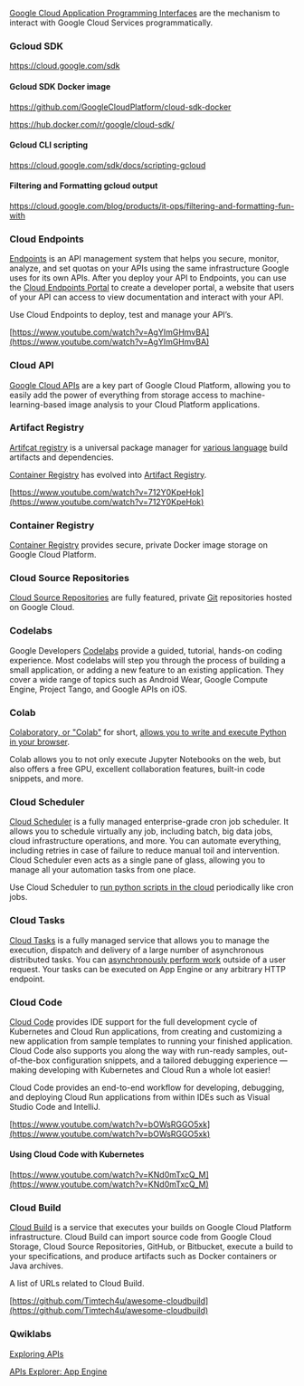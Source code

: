
[Google Cloud Application Programming Interfaces](https://cloud.google.com/apis/docs/overview) are the mechanism to interact with Google Cloud Services programmatically. 



### Gcloud SDK

https://cloud.google.com/sdk

#### Gcloud SDK Docker image

https://github.com/GoogleCloudPlatform/cloud-sdk-docker

https://hub.docker.com/r/google/cloud-sdk/

#### Gcloud CLI scripting


https://cloud.google.com/sdk/docs/scripting-gcloud

#### Filtering and Formatting gcloud output

https://cloud.google.com/blog/products/it-ops/filtering-and-formatting-fun-with

### Cloud Endpoints

[Endpoints](Endpoints) is an API management system that helps you secure, monitor, analyze, and set quotas on your APIs using the same infrastructure Google uses for its own APIs. After you deploy your API to Endpoints, you can use the [Cloud Endpoints Portal](https://cloud.google.com/endpoints/docs/dev-portal-overview) to create a developer portal, a website that users of your API can access to view documentation and interact with your API.


Use Cloud Endpoints to deploy, test and manage your API’s.

[https://www.youtube.com/watch?v=AgYImGHmvBA](https://www.youtube.com/watch?v=AgYImGHmvBA)


### Cloud API

[Google Cloud APIs](https://cloud.google.com/apis) are a key part of Google Cloud Platform, allowing you to easily add the power of everything from storage access to machine-learning-based image analysis to your Cloud Platform applications.



### Artifact Registry

[Artifcat registry](https://cloud.google.com/artifacts/docs) is a universal package manager for [various language](https://cloud.google.com/blog/products/application-development/node-python-and-javarepos-are-generally-available) build artifacts and dependencies. 


[Container Registry](https://cloud.google.com/container-registry/docs) has evolved into [Artifact Registry](https://cloud.google.com/artifacts/docs).

[https://www.youtube.com/watch?v=712Y0KpeHok](https://www.youtube.com/watch?v=712Y0KpeHok)


### Container Registry

[Container Registry](https://cloud.google.com/container-registry/docs) provides secure, private Docker image storage on Google Cloud Platform.



### Cloud Source Repositories

[Cloud Source Repositories](https://cloud.google.com/source-repositories/docs) are fully featured, private [Git](https://git-scm.com/) repositories hosted on Google Cloud.



### Codelabs

Google Developers [Codelabs](https://codelabs.developers.google.com/) provide a guided, tutorial, hands-on coding experience. Most codelabs will step you through the process of building a small application, or adding a new feature to an existing application. They cover a wide range of topics such as Android Wear, Google Compute Engine, Project Tango, and Google APIs on iOS.



### Colab

[Colaboratory, or "Colab"](https://colab.research.google.com/) for short, [allows you to write and execute Python in your browser](https://www.youtube.com/watch?v=yEIc9z-Ad3k).

Colab allows you to not only execute Jupyter Notebooks on the web, but also offers a free GPU, excellent collaboration features, built-in code snippets, and more.

### Cloud Scheduler

[Cloud Scheduler](https://cloud.google.com/scheduler/docs/quickstart) is a fully managed enterprise-grade cron job scheduler. It allows you to schedule virtually any job, including batch, big data jobs, cloud infrastructure operations, and more. You can automate everything, including retries in case of failure to reduce manual toil and intervention. Cloud Scheduler even acts as a single pane of glass, allowing you to manage all your automation tasks from one place.

Use Cloud Scheduler to [run python scripts in the cloud](https://www.youtube.com/watch?v=7Z1mgOxWTs8) periodically like cron jobs.



### Cloud Tasks

[Cloud Tasks](https://cloud.google.com/tasks/docs) is a fully managed service that allows you to manage the execution, dispatch and delivery of a large number of asynchronous distributed tasks. You can [asynchronously perform work](https://www.youtube.com/watch?v=Q_airdHCuV8) outside of a user request. Your tasks can be executed on App Engine or any arbitrary HTTP endpoint.


### Cloud Code

[Cloud Code](https://cloud.google.com/code/docs) provides IDE support for the full development cycle of Kubernetes and Cloud Run applications, from creating and customizing a new application from sample templates to running your finished application. Cloud Code also supports you along the way with run-ready samples, out-of-the-box configuration snippets, and a tailored debugging experience — making developing with Kubernetes and Cloud Run a whole lot easier!

Cloud Code provides an end-to-end workflow for developing, debugging, and deploying Cloud Run applications from within IDEs such as Visual Studio Code and IntelliJ. 

[https://www.youtube.com/watch?v=bOWsRGGO5xk](https://www.youtube.com/watch?v=bOWsRGGO5xk)

#### Using Cloud Code with Kubernetes

[https://www.youtube.com/watch?v=KNd0mTxcQ_M](https://www.youtube.com/watch?v=KNd0mTxcQ_M)


### Cloud Build

[Cloud Build](Cloud-Build) is a service that executes your builds on Google Cloud Platform infrastructure. Cloud Build can import source code from Google Cloud Storage, Cloud Source Repositories, GitHub, or Bitbucket, execute a build to your specifications, and produce artifacts such as Docker containers or Java archives.


A list of URLs related to Cloud Build.

[https://github.com/Timtech4u/awesome-cloudbuild](https://github.com/Timtech4u/awesome-cloudbuild)


### Qwiklabs


[Exploring APIs](https://www.qwiklabs.com/quests/54?catalog_rank=%7B%22rank%22%3A10%2C%22num_filters%22%3A0%2C%22has_search%22%3Atrue%7D&search_id=7467936)


[APIs Explorer: App Engine](https://www.qwiklabs.com/focuses/3662?catalog_rank=%7B%22rank%22%3A16%2C%22num_filters%22%3A0%2C%22has_search%22%3Atrue%7D&parent=catalog&search_id=7467964)
